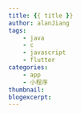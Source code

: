 ```yaml
---
title: {{ title }}
author: alanJiang
tags:
    - java
    - c
    - javascript
    - flutter
categories:
    - app
    - 小程序
thumbnail:
blogexcerpt:
---
```

